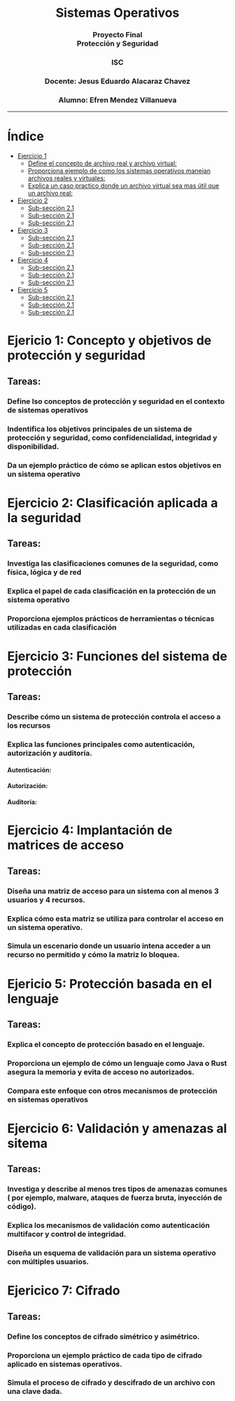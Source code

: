 <!--Portada-->
<div align="center">

# Sistemas Operativos

### Proyecto Final<br>Protección y Seguridad

### ISC

### Docente: Jesus Eduardo Alacaraz Chavez

### Alumno: Efren Mendez Villanueva

</div>

___

# Índice
- [Ejercicio 1](#ejercicio-1-concepto-y-noción-de-archivo-real-y-virtual)
  - [Define el concepto de archivo real y archivo virtual:](#define-el-concepto-de-archivo-real-y-archivo-virtual)
  - [Proporciona ejemplo de como los sistemas operativos manejan archivos reales y virtuales:](#proporciona-ejemplo-de-cómo-los-sistemas-operativos-manejan-archivos-reales-y-virtuales)
  - [Explica un caso practico donde un archivo virtual sea mas útil que un archivo real:](#explica-un-caso-practico-donde-un-archivo-virtual-sea-mas-útil-que-un-archivo-real)
- [Ejercicio 2](#ejercicio-2-componentes-de-un-sistema-de-archivos)
  - [Sub-sección 2.1](#sub-sección-21)
  - [Sub-sección 2.1](#sub-sección-21)
  - [Sub-sección 2.1](#sub-sección-21)
- [Ejercicio 3](#ejercicio-3-organización-lógica-y-física-de-archivos)
  - [Sub-sección 2.1](#sub-sección-21)
  - [Sub-sección 2.1](#sub-sección-21)
  - [Sub-sección 2.1](#sub-sección-21)
- [Ejercicio 4](#ejercicio-4-mecanismo-de-acceso-a-los-archivos)
  - [Sub-sección 2.1](#sub-sección-21)
  - [Sub-sección 2.1](#sub-sección-21)
  - [Sub-sección 2.1](#sub-sección-21)
- [Ejercicio 5](#ejercicio-5-modelo-jerárquico-y-mecanismos-de-recuperación-en-caso-de-falla)
  - [Sub-sección 2.1](#sub-sección-21)
  - [Sub-sección 2.1](#sub-sección-21)
  - [Sub-sección 2.1](#sub-sección-21)
  
# Ejericio 1: Concepto y objetivos de protección y seguridad
## Tareas:
### Define lso conceptos de protección y seguridad en el contexto de sistemas operativos
### Indentifica los objetivos principales de un sistema de protección y seguridad, como confidencialidad, integridad y disponibilidad.
### Da un ejemplo práctico de cómo se aplican estos objetivos en un sistema operativo

# Ejercicio 2: Clasificación aplicada a la seguridad
## Tareas:
### Investiga las clasificaciones comunes de la seguridad, como física, lógica y de red
### Explica el papel de cada clasificación en la protección de un sistema operativo
### Proporciona ejemplos prácticos de herramientas o técnicas utilizadas en cada clasificación

# Ejercicio 3: Funciones del sistema de protección
## Tareas:
### Describe cómo un sistema de protección controla el acceso a los recursos
### Explica las funciones principales como autenticación, autorización y auditoría.
#### Autenticación:
#### Autorización:
#### Auditoría:

# Ejercicio 4: Implantación de matrices de acceso
## Tareas:
### Diseña una matriz de acceso para un sistema con al menos 3 usuarios y 4 recursos.
### Explica cómo esta matriz se utiliza para controlar el acceso en un sistema operativo.
### Simula un escenario donde un usuario intena acceder a un recurso no permitido y cómo la matriz lo bloquea.

# Ejericio 5: Protección basada en el lenguaje
## Tareas:
### Explica el concepto de protección basado en el lenguaje.
### Proporciona un ejemplo de cómo un lenguaje como Java o Rust asegura la memoria y evita de acceso no autorizados.
### Compara este enfoque con otros mecanismos de protección en sistemas operativos

# Ejercicio 6: Validación y amenazas al sitema 
## Tareas: 
### Investiga y describe al menos tres tipos de amenazas comunes ( por ejemplo, malware, ataques de fuerza bruta, inyección de código).
### Explica los mecanismos de validación como autenticación multifacor y control de integridad.
### Diseña un esquema de validación para un sistema operativo con múltiples usuarios.

# Ejericico 7: Cifrado
## Tareas:
### Define los conceptos de cifrado simétrico y asimétrico.
### Proporciona un ejemplo práctico de cada tipo de cifrado aplicado en sistemas operativos.
### Simula el proceso de cifrado y descifrado de un archivo con una clave dada.